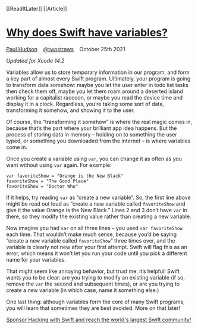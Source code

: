 [[ReadItLater]] [[Article]]

# [Why does Swift have variables?](https://www.hackingwithswift.com/quick-start/understanding-swift/why-does-swift-have-variables)

[Paul Hudson](https://www.hackingwithswift.com/about)    [@twostraws](https://twitter.com/twostraws)    October 25th 2021

*Updated for Xcode 14.2*

Variables allow us to store temporary information in our program, and form a key part of almost every Swift program. Ultimately, your program is going to transform data somehow: maybe you let the user enter in todo list tasks then check them off, maybe you let them roam around a deserted island working for a capitalist raccoon, or maybe you read the device time and display it in a clock. Regardless, you’re taking some sort of data, transforming it somehow, and showing it to the user.

Of course, the “transforming it somehow” is where the real magic comes in, because that’s the part where your brilliant app idea happens. But the process of storing data in memory – holding on to something the user typed, or something you downloaded from the internet – is where variables come in.

Once you create a variable using `var`, you can change it as often as you want without using `var` again. For example:

```
var favoriteShow = "Orange is the New Black"
favoriteShow = "The Good Place"
favoriteShow = "Doctor Who"
```

If it helps, try reading `var` as “create a new variable”. So, the first line above might be read out loud as “create a new variable called `favoriteShow` and give it the value Orange is the New Black.” Lines 2 and 3 don’t have `var` in there, so they modify the existing value rather than creating a new variable.

Now imagine you had `var` on all three lines – you used `var favoriteShow` each time. That wouldn’t make much sense, because you’d be saying “create a new variable called `favoriteShow`” three times over, and the variable is clearly not new after your first attempt. Swift will flag this as an error, which means it won’t let you run your code until you pick a different name for your variables.

That might seem like annoying behavior, but trust me: it’s helpful! Swift wants you to be clear: are you trying to modify an existing variable (if so, remove the `var` the second and subsequent times), or are you trying to create a new variable (in which case, name it something else.)

One last thing: although variables form the core of many Swift programs, you will learn that sometimes they are best avoided. More on that later!

[Sponsor Hacking with Swift and reach the world's largest Swift community!](https://www.hackingwithswift.com/sponsor)